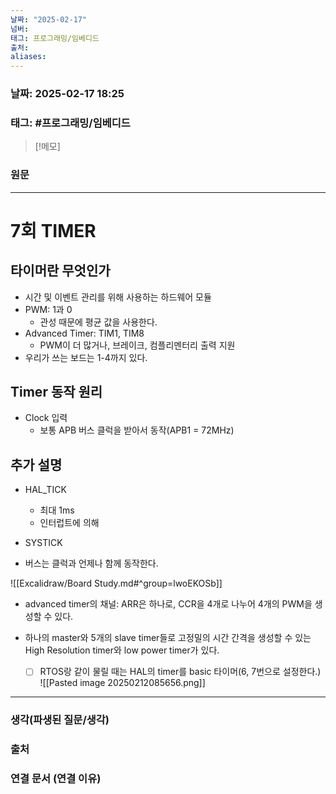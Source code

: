 ```yaml
---
날짜: "2025-02-17"
넘버: 
태그: 프로그래밍/임베디드
출처: 
aliases:
---
```

### 날짜:  2025-02-17 18:25

### 태그: #프로그래밍/임베디드

>[!메모]
>

### 원문
---
# 7회 TIMER
## 타이머란 무엇인가
- 시간 및 이벤트 관리를 위해 사용하는 하드웨어 모듈
- PWM: 1과 0 
	- 관성 때문에 평균 값을 사용한다.
- Advanced Timer: TIM1, TIM8
	- PWM이 더 많거나, 브레이크, 컴플리멘터리 출력 지원
- 우리가 쓰는 보드는 1-4까지 있다.
## Timer 동작 원리
- Clock 입력
	- 보통 APB 버스 클럭을 받아서 동작(APB1 = 72MHz)

## 추가 설명
- HAL_TICK
	- 최대 1ms
	- 인터럽트에 의해 
- SYSTICK

- 버스는 클럭과 언제나 함께 동작한다.

![[Excalidraw/Board Study.md#^group=lwoEKOSb]]

- advanced timer의 채널: ARR은 하나로, CCR을 4개로 나누어 4개의 PWM을 생성할 수 있다.

- 하나의 master와 5개의 slave timer들로 고정밀의 시간 간격을 생성할 수 있는 High Resolution timer와 low power timer가 있다.
	- [ ] RTOS랑 같이 물릴 때는 HAL의 timer를 basic 타이머(6, 7번으로 설정한다.)
![[Pasted image 20250212085656.png]]

---
### 생각(파생된 질문/생각)

### 출처

### 연결 문서 (연결 이유)
